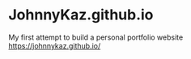 # JohnnyKaz.github.io
My first attempt to build a personal portfolio website
https://johnnykaz.github.io/
